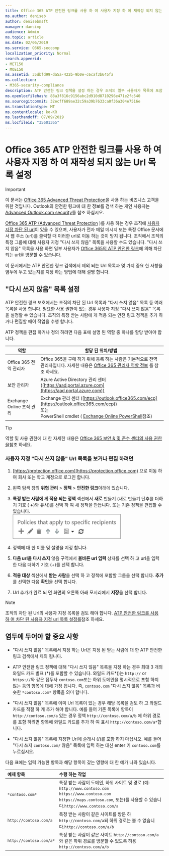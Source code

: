 ```yaml
---
title: Office 365 ATP 안전한 링크를 사용 하 여 사용자 지정 하 여 재작성 되지 않는 Url 목록 설정
ms.author: deniseb
author: denisebmsft
manager: dansimp
audience: Admin
ms.topic: article
ms.date: 02/06/2019
ms.service: O365-seccomp
localization_priority: Normal
search.appverid:
- MET150
- MOE150
ms.assetid: 35dbfd99-da5a-422b-9b0e-c6caf3b645fa
ms.collection:
- M365-security-compliance
description: ATP 안전한 링크 정책을 설정 하는 경우 조직의 일부 사용자가 목록에 포함 된 사이트를 방문할 수 있도록 하기 위해 다음 Url 목록을 포함 하 여이를 재작성 합니다.
ms.openlocfilehash: 88a3f816c9156abc2d910d8710296e471e2fc540
ms.sourcegitcommit: 32ecff689ae32c59a39b7633ca0f36a304e7516e
ms.translationtype: MT
ms.contentlocale: ko-KR
ms.lasthandoff: 07/09/2019
ms.locfileid: "35601365"
---
```

# <a name="set-up-a-custom-do-not-rewrite-urls-list-using-office-365-atp-safe-links"></a>Office 365 ATP 안전한 링크를 사용 하 여 사용자 지정 하 여 재작성 되지 않는 Url 목록 설정

> [!IMPORTANT]
> 이 문서는 [Office 365 Advanced Threat Protection](office-365-atp.md)을 사용 하는 비즈니스 고객을 위한 것입니다. Outlook의 안전한 링크에 대 한 정보를 검색 하는 개인 사용자는 [Advanced Outlook.com security](https://support.office.com/article/advanced-outlook-com-security-for-office-365-subscribers-882d2243-eab9-4545-a58a-b36fee4a46e2)를 참조 하십시오.

[Office 365 ATP (Advanced Threat Protection](office-365-atp.md) )를 사용 하는 경우 조직에 [사용자 지정 차단 된 url](set-up-a-custom-blocked-urls-list-wtih-atp.md)이 있을 수 있으며, 사용자가 전자 메일 메시지 또는 특정 Office 문서에서 웹 주소 (url)를 클릭할 때 이러한 url로 이동 하는 것이 방지 됩니다. 조직에서 조직의 특정 그룹에 대해 사용자 지정 "다시 쓰지 않음" 목록을 사용할 수도 있습니다. "다시 쓰지 않음" 목록을 사용 하면 일부 사용자가 [Office 365의 ATP 안전한 링크](atp-safe-links.md)에 의해 차단 되는 url을 방문할 수 있습니다. 
  
이 문서에서는 ATP 안전한 링크 검색에서 제외 되는 Url 목록과 몇 가지 중요 한 사항을 염두에 두고 있는지를 지정 하는 방법에 대해 설명 합니다.

## <a name="set-up-a-do-not-rewrite-list"></a>"다시 쓰지 않음" 목록 설정

ATP 안전한 링크 보호에서는 조직의 차단 된 Url 목록과 "다시 쓰지 않음" 목록 등 여러 목록을 사용 합니다. 필요한 사용 권한이 있는 경우 사용자 지정 "다시 쓰지 않음" 목록을 설정할 수 있습니다. 조직의 특정 받는 사람에 게 적용 되는 안전 링크 정책을 추가 하거나 편집할 때이 작업을 수행 합니다. 

ATP 정책을 편집 하거나 정의 하려면 다음 표에 설명 된 역할 중 하나를 할당 받아야 합니다.

|역할  |할당 된 위치/방법  |
|---------|---------|
|Office 365 전역 관리자 |Office 365을 구매 하기 위해 등록 하는 사람은 기본적으로 전역 관리자입니다. 자세한 내용은 [Office 365 관리자 역할 정보](https://docs.microsoft.com/office365/admin/add-users/about-admin-roles) 를 참조 하세요.         |
|보안 관리자 |Azure Active Directory 관리 센터 ([https://aad.portal.azure.com](https://aad.portal.azure.com))|
|Exchange Online 조직 관리 |Exchange 관리 센터 ([https://outlook.office365.com/ecp](https://outlook.office365.com/ecp)) <br>또는 <br>  PowerShell cmdlet ( [Exchange Online PowerShell](https://docs.microsoft.com/powershell/exchange/exchange-online/exchange-online-powershell?view=exchange-ps)참조) |

> [!TIP]
> 역할 및 사용 권한에 대 한 자세한 내용은 [Office 365 보안 &amp; 및 준수 센터의 사용 권한을](permissions-in-the-security-and-compliance-center.md)참조 하세요.

### <a name="to-view-or-edit-a-custom-do-not-rewrite-urls-list"></a>사용자 지정 "다시 쓰지 않음" Url 목록을 보거나 편집 하려면
  
1. [https://protection.office.com](https://protection.office.com) 으로 이동 하 여 회사 또는 학교 계정으로 로그인 합니다. 
    
2. 왼쪽 탐색 창의 **위협 관리** \> **정책** \> **안전한 링크**아래에 있습니다.
    
3. **특정 받는 사람에 게 적용 되는 정책** 섹션에서 **새로** 만들기 (새로 만들기 단추를 더하기 기호 ( **+**)와 유사)를 선택 하 여 새 정책을 만듭니다. 또는 기존 정책을 편집할 수 있습니다.<br/>![특정 전자 메일 받는 사람에 대 한 안전한 링크 정책을 추가 하려면 새로 만들기를 선택 합니다.](media/01073f42-3cec-4ddb-8c10-4d33ec434676.png)
  
4. 정책에 대 한 이름 및 설명을 지정 합니다.
    
5. **다음 url을 다시 쓰지** 않음 구역에서 **올바른 url 입력** 상자를 선택 하 고 url을 입력 한 다음 더하기 기호 (+)를 선택 합니다. 
    
6. **적용 대상** 섹션에서 **받는 사람**을 선택 하 고 정책에 포함할 그룹을 선택 합니다. **추가**를 선택한 다음 **확인**을 선택 합니다.
    
7. Url 추가가 완료 되 면 화면의 오른쪽 아래 모서리에서 **저장**을 선택 합니다.
    
> [!NOTE]
> 조직의 차단 된 Url의 사용자 지정 목록을 검토 해야 합니다. [ATP 안전한 링크를 사용 하 여 차단 된 사용자 지정 url 목록 설정를](set-up-a-custom-blocked-urls-list-wtih-atp.md)참조 하세요. 
  
## <a name="important-points-to-keep-in-mind"></a>염두에 두어야 할 중요 사항

- "다시 쓰지 않음" 목록에서 지정 하는 Url은 지정 된 받는 사람에 대 한 ATP 안전한 링크 검색에서 제외 됩니다.
 
- ATP 안전한 링크 정책에 대해 "다시 쓰지 않음" 목록을 지정 하는 경우 최대 3 개의 와일드 카드 별표 (\*)를 포함할 수 있습니다. 와일드 카드\*()는 `http://` or `https://`와 같은 접두사 `contoso.com`또는 하위 도메인을 명시적으로 포함 하지 않는 등의 항목에 대해 가정 됩니다. 즉, `contoso.com` "다시 쓰지 않음" 목록과 비슷한 `*contoso.com*` 항목을 의미 합니다.

- "다시 쓰지 않음" 목록에 이미 Url 목록이 있는 경우 해당 목록을 검토 하 고 와일드 카드를 적절 하 게 추가 해야 합니다. 예를 들어 기존 목록에 항목이 `http://contoso.com/a` 있는 경우 정책 `http://contoso.com/a/b` 에 하위 경로를 포함 하려면 항목에 와일드 카드를 추가 하 여 표시 `http://contoso.com/a*`합니다.
    
- "다시 쓰지 않음" 목록에 지정한 Url에 슬래시 (/)를 포함 하지 마십시오. 예를 들어 "다시 쓰지 `contoso.com/` 않음" 목록에 입력 하는 대신 enter 키 `contoso.com`를 누르십시오.
    
다음 표에는 입력 가능한 항목과 해당 항목이 갖는 영향에 대 한 예가 나와 있습니다.
    
|**예제 항목**|**수행 하는 작업**|
|:-----|:-----|
|`*contoso.com*`  <br/> |특정 받는 사람이 도메인, 하위 사이트 및 경로 (예: `http://www.contoso.com` `https://www.contoso.com` `https://maps.contoso.com`, 또는)를 사용할 수 있습니다.`http://www.contoso.com/a`  <br/> |
|`http://contoso.com/a`  <br/> |특정 받는 사람이 같은 사이트를 방문 하 `http://contoso.com/a`되 하위 경로는 볼 수 없습니다.`http://contoso.com/a/b`  <br/> |
|`http://contoso.com/a*`  <br/> |특정 받는 사람이 같은 사이트 `http://contoso.com/a` 와 같은 하위 경로를 방문할 수 있도록 허용`http://contoso.com/a/b`  <br/> |
   
 